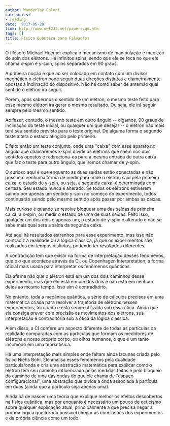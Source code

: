 ```yaml
---
author: Wanderley Caloni
categories:
- reading
date: '2017-05-28'
link: http://www.owl232.net/papers/qm.htm
tags: []
title: Física Quântica para Filósofos
---
```


O filósofo Michael Huemer explica o mecanismo de manipulação e medição do spin dos elétrons. Há infinitos spins, sendo que ele se foca no que ele chama x-spin e y-spin, spins separados em 90 graus.

A primeira noção é que ao ser colocado em contato com um divisor magnético o elétron pode seguir duas direções distintas e diametralmente opostas à inclinação do dispositivo. Não há como saber de antemão qual sentido o elétron irá seguir.

Porém, após sabermos o sentido de um elétron, o mesmo teste feito para esse mesmo elétron irá gerar o mesmo resultado. Ou seja, ele irá seguir sempre pelo mesmo sentido.

Ao fazer, contudo, o mesmo teste em outro ângulo -- digamos, 90 graus de inclinação do teste inicial, ou qualquer um que desejar -- o elétron não mais terá seu sentido previsto para o teste original. De alguma forma o segundo teste altera o estado atingido pelo primeiro.

É feito então um teste conjunto, onde uma "caixa" com esse aparato no ângulo que chamaremos x-spin divide os elétrons que saem nos dois sentidos opostos e redireciona-os para a mesma entrada de outra caixa que faz o teste para outro ângulo, que iremos chamar de y-spin.

O curioso aqui é que enquanto as duas saídas estão conectadas e não possuem nenhuma forma de medir para onde o elétron saiu pela primeira caixa, o estado de y-spin, ou seja, a segunda caixa, é determinada com certeza. Seu estado nunca é alterado. Se todos os elétrons estiverem saindo por apenas um sentido y-spin no começo do experimento, todos continuarão saindo pelo mesmo sentido após passar por ambas as caixas.

Mais curioso é quando se resolve bloquear uma das saídas da primeira caixa, a x-spin, ou medir o estado de uma de suas saídas. Feito isso, qualquer um dos dois e apenas um, o estado de y-spin é alterado e não se sabe mais qual será a saída da segunda caixa.

Até aqui há resultados estranhos para esse experimento, mas isso não contradiz a realidade ou a lógica clássica, já que os experimentos são realizados em tempos distintos, podendo ter resultados diferentes.

A contradição tem que existir na forma de interpretação desses fenômenos, que é o que acontece através da CI, ou Copenhagen Interpretation, a forma oficial mais usada para interpretar os fenômenos quânticos.

Ela afirma não que o elétron está em um dos dois caminhos desse experimento, mas que ele está em um dos dois e não está em nenhum deles ao mesmo tempo. Isso sim é contraditório.

No entanto, toda a mecânica quântica, a série de cálculos precisos em uma matemática criada para resolver a trajetória de elétrons nesses experimentos, foi criada e está sendo utilizada sob essa ótica. Ainda que ela consiga prever com precisão os movimentos dos elétrons, sua interpretação é contraditória sob a ótica da lógica clássica.

Além disso, a CI confere um aspecto diferente de todas as partículas da realidade comparadas com as partículas que formam os medidores de elétrons e nosso próprio corpo, ou olhos humanos, o que é um tanto incômodo em uma teoria física.

Há uma interpretação mais simples onde faltam ainda lacunas criada pelo físico Niehs Bohr. Ele analisa esses fenômenos pela dualidade partícula/onda e cria uma abstração matemática para explicar como o elétron tem seu caminho influenciado pelas medidas feitas e pelo bloqueio do caminho de uma das ondas do que ele chama de "espaço configuracional", uma abstração que divide a onda associada à partícula em duas (ainda que a partícula seja apenas uma).

Ainda há de nascer uma teoria que explique melhor os efeitos descobertos na física quântica, mas por enquanto é necessário um pouco de ceticismo sobre qualquer explicação atual, principalmente a que precisa negar a própria lógica que tornou possível chegar às conclusões dos experimentos e da própria ciência como um todo.